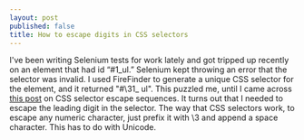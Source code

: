 ```yaml
---
layout: post
published: false
title: How to escape digits in CSS selectors
---
```

I've been writing Selenium tests for work lately and got tripped up recently on an element that had id “#1_ul.” Selenium kept throwing an error that the selector was invalid. I used FireFinder to generate a unique CSS selector for the element, and it returned "#\\31_ ul". This puzzled me, until I came across [this post](https://mathiasbynens.be/notes/css-escapes) on CSS selector escape sequences. It turns out that I needed to escape the leading digit in the selector. The way that CSS selectors work, to escape any numeric character, just prefix it with \3 and append a space character. This has to do with Unicode.